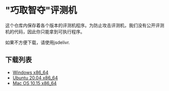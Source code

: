 # "巧取智夺"评测机

这个仓库内保存着各个版本的评测机程序。为防止攻击评测机，我们没有公开评测机的代码，因此你只能拿到可执行程序。

如果不方便下载，请使用jsdelivr.

## 下载列表
- [Windows x86_64](https://cdn.jsdelivr.net/gh/ssast-tech/thuai-egg-releases@latest/eggs-windows-x86_64.exe)
- [Ubuntu 20.04 x86_64](https://cdn.jsdelivr.net/gh/ssast-tech/thuai-egg-releases@latest/eggs-ubuntu-20.04-x86_64)
- [Mac OS 10.15 x86_64](https://cdn.jsdelivr.net/gh/ssast-tech/thuai-egg-releases@latest/eggs-macos-10.15-x86_64)
